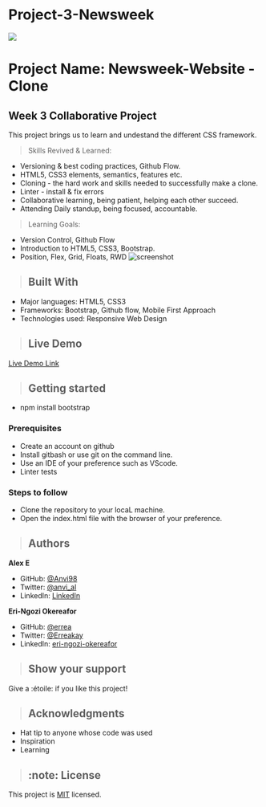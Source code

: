 # Project-3-Newsweek

![](https://img.shields.io/badge/Microverse-blueviolet)
# Project Name: Newsweek-Website - Clone
## Week 3 Collaborative Project
This project brings us to learn and undestand the different CSS framework.
>Skills Revived & Learned:
- Versioning & best coding practices, Github Flow.
- HTML5, CSS3 elements, semantics, features etc.
- Cloning - the hard work and skills needed to successfully make a clone.
- Linter - install & fix errors
- Collaborative learning, being patient, helping each other succeed.
- Attending Daily standup, being focused, accountable.
> Learning Goals:
- Version Control, Github Flow
- Introduction to HTML5, CSS3, Bootstrap.
- Position, Flex, Grid, Floats, RWD
![screenshot](assets/images/milestone-1.png)
>## Built With
- Major languages: HTML5, CSS3
- Frameworks: Bootstrap, Github flow, Mobile First Approach
- Technologies used: Responsive Web Design
>## Live Demo
[Live Demo Link](https://smy5152.github.io/newsweek-clone-wk3/)
>## Getting started
- npm install bootstrap
### Prerequisites
- Create an account on github
- Install gitbash or use git on the command line.
- Use an IDE of your preference such as VScode.
- Linter tests
### Steps to follow
- Clone the repository to your locaL machine.
- Open the index.html file with the browser of your preference.
>## Authors
**Alex E**
- GitHub: [@Anvi98](https://github.com/Anvi98)
- Twitter: [@anvi_al](https://twitter.com/anvi_al)
- LinkedIn: [LinkedIn](https://www.linkedin.com/in/anvi-alex-eponon/)

 **Eri-Ngozi Okereafor**
- GitHub: [@errea](https://github.com/errea)
- Twitter: [@Erreakay](https://twitter.com/Erreakay)
- LinkedIn: [eri-ngozi-okereafor](https://www.linkedin.com/in/eri-ngozi-okereafor/)
>## Show your support
  Give a :étoile:️ if you like this project!
>## Acknowledgments
- Hat tip to anyone whose code was used
- Inspiration
- Learning
>## :note: License
This project is [MIT](./LICENSE) licensed.